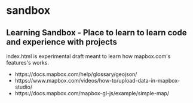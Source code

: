 # sandbox
<h2>Learning Sandbox - Place to learn to learn code and experience with projects</h2> 
<p>index.html is experimental draft meant to learn how mapbox.com's features's works.</p> 
<ul>
  <li>https://docs.mapbox.com/help/glossary/geojson/</li> 
  <li>https://www.mapbox.com/videos/how-to/upload-data-in-mapbox-studio/</li> 
  <li>https://docs.mapbox.com/mapbox-gl-js/example/simple-map/</li>
</ul>
